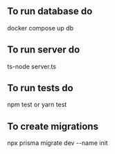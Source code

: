 ## To run database do
docker compose up db

## To run server do
ts-node server.ts

## To run tests do
npm test
or
yarn test

## To create migrations
npx prisma migrate dev --name init